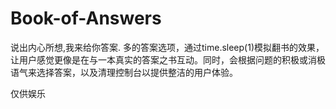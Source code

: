 # Book-of-Answers
说出内心所想,我来给你答案.
多的答案选项，通过time.sleep(1)模拟翻书的效果，让用户感觉更像是在与一本真实的答案之书互动。同时，会根据问题的积极或消极语气来选择答案，以及清理控制台以提供整洁的用户体验。

仅供娱乐
